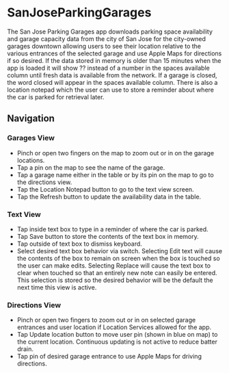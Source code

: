 # SanJoseParkingGarages

The San Jose Parking Garages app downloads parking space availability and garage capacity data from the city of San Jose for the city-owned garages downtown allowing users to see their location relative to the various entrances of the selected garage and use Apple Maps for directions if so desired.  If the data stored in memory is older than 15 minutes when the app is loaded it will show ?? instead of a number in the spaces available column until fresh data is available from the network.  If a garage is closed, the word closed will appear in the spaces available column.  There is also a location notepad which the user can use to store a reminder about where the car is parked for retrieval later.

## Navigation

### Garages View

* Pinch or open two fingers on the map to zoom out or in on the garage locations.
* Tap a pin on the map to see the name of the garage.
* Tap a garage name either in the table or by its pin on the map to go to the directions view.
* Tap the Location Notepad button to go to the text view screen.
* Tap the Refresh button to update the availability data in the table.

### Text View

* Tap inside text box to type in a reminder of where the car is parked.
* Tap Save button to store the contents of the text box in memory.
* Tap outside of text box to dismiss keyboard.
* Select desired text box behavior via switch. Selecting Edit text will cause the contents of the box to remain on screen when the box is touched so the user can make edits.  Selecting Replace will cause the text box to clear when touched so that an entirely new note can easily be entered.  This selection is stored so the desired behavior will be the default the next time this view is active.

### Directions View

* Pinch or open two fingers to zoom out or in on selected garage entrances and user location if Location Services allowed for the app.
* Tap Update location button to move user pin (shown in blue on map) to the current location.  Continuous updating is not active to reduce batter drain.
* Tap pin of desired garage entrance to use Apple Maps for driving directions.
